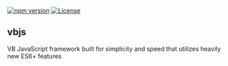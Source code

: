[![npm version](https://badge.fury.io/js/vbjs.svg)](https://www.npmjs.com/package/vbjs)
[![License](https://img.shields.io/badge/license-MIT%20License-brightgreen.svg)](https://opensource.org/licenses/MIT)

## vbjs

VB JavaScript framework built for simplicity and speed that utilizes heavily new ES6+ features


